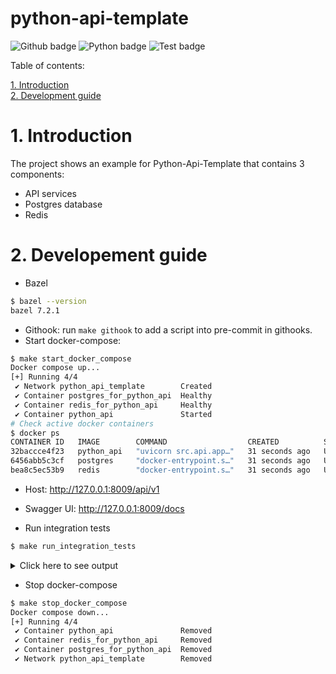 python-api-template
===

![Github badge](https://badgen.net/badge/icon/github?icon=github&label)
![Python badge](https://badgen.net/pypi/python/black)
![Test badge](https://badgen.net/badge/test%20coverage/100%25/green)

Table of contents:

[1. Introduction](#1-introduction)<br>
[2. Development guide](#2-developement-guide)<br>

# 1. Introduction
The project shows an example for Python-Api-Template that contains 3 components:
- API services
- Postgres database
- Redis

# 2. Developement guide
- Bazel
```bash
$ bazel --version
bazel 7.2.1
```
- Githook: run `make githook` to add a script into pre-commit in githooks.
- Start docker-compose:
```bash
$ make start_docker_compose
Docker compose up...
[+] Running 4/4
 ✔ Network python_api_template        Created                                                                                                    0.1s 
 ✔ Container postgres_for_python_api  Healthy                                                                                                   10.9s 
 ✔ Container redis_for_python_api     Healthy                                                                                                   10.9s 
 ✔ Container python_api               Started                                                                                                   11.0s
# Check active docker containers
$ docker ps
CONTAINER ID   IMAGE        COMMAND                  CREATED          STATUS                      PORTS                      NAMES
32baccce4f23   python_api   "uvicorn src.api.app…"   31 seconds ago   Up 20 seconds (unhealthy)   127.0.0.1:8009->8009/tcp   python_api
6456abb5c3cf   postgres     "docker-entrypoint.s…"   31 seconds ago   Up 30 seconds (healthy)     127.0.0.1:5432->5432/tcp   postgres_for_python_api
bea8c5ec53b9   redis        "docker-entrypoint.s…"   31 seconds ago   Up 30 seconds (healthy)     127.0.0.1:6379->6379/tcp   redis_for_python_api
```

- Host: http://127.0.0.1:8009/api/v1
- Swagger UI: http://127.0.0.1:8009/docs

- Run integration tests
```bash
$ make run_integration_tests
```

<details>
<summary>Click here to see output</summary>

```bash
► Start integration tests...
 connected 
-----------
         1
(1 row)

OK
Redis: count keys=0
⇨ Test api_health_check
__Passed__: actual={"message":"200 OK"} == expected={"message":"200 OK"}
⇨ Test empty user_list
__Passed__: actual={"total":0,"count":0,"users":[]} == expected={"total":0,"count":0,"users":[]}
⇨ Test create_user
__Passed__: actual={"message":"created"} == expected={"message":"created"}
__Passed__: actual={"message":"created"} == expected={"message":"created"}
__Passed__: actual={"message":"created"} == expected={"message":"created"}
__Passed__: actual=3 == expected=3
⇨ Test user_login
__Passed__: actual=bearer == expected=bearer
__Passed__: actual={"error":"Incorrect username or password"} == expected={"error":"Incorrect username or password"}
⇨ Test update_user
__Passed__: actual={"message":"updated"} == expected={"message":"updated"}
__Passed__: actual=3 == expected=3
⇨ Test update_username
__Passed__: actual={"detail":[{"type":"missing","loc":["body","password"],"msg":"Field required","input":{"username":"f8"}}]} == expected={"detail":[{"type":"missing","loc":["body","password"],"msg":"Field required","input":{"username":"f8"}}]}
⇨ Test update_user failed
__Passed__: actual={"error":"Invalid credentials"} == expected={"error":"Invalid credentials"}
⇨ Test delete_user
__Passed__: actual={"message":"deleted"} == expected={"message":"deleted"}
__Passed__: actual=2 == expected=2
⇨ Test get_user
__Passed__: actual=$2b$12$eeeeeeeeeeeeeeeeeeeeeedJLEz7e/.bs.BVKXsxbOT1ORiO5/EAe == expected=$2b$12$eeeeeeeeeeeeeeeeeeeeeedJLEz7e/.bs.BVKXsxbOT1ORiO5/EAe
⇨ Test get_user by invalid credentials
__Passed__: actual={"error":"Invalid credentials"} == expected={"error":"Invalid credentials"}
► Done integration test!
```
</details>

- Stop docker-compose
```bash
$ make stop_docker_compose
Docker compose down...
[+] Running 4/4
 ✔ Container python_api               Removed                                                                                                    0.6s 
 ✔ Container redis_for_python_api     Removed                                                                                                    0.2s 
 ✔ Container postgres_for_python_api  Removed                                                                                                    0.2s 
 ✔ Network python_api_template        Removed                                                                                                    0.1s 
```
